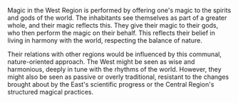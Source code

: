 Magic in the West Region is performed by offering one's magic to the spirits and gods of the world. The inhabitants see themselves as part of a greater whole, and their magic reflects this. They give their magic to their gods, who then perform the magic on their behalf. This reflects their belief in living in harmony with the world, respecting the balance of nature.

Their relations with other regions would be influenced by this communal, nature-oriented approach. The West might be seen as wise and harmonious, deeply in tune with the rhythms of the world. However, they might also be seen as passive or overly traditional, resistant to the changes brought about by the East's scientific progress or the Central Region's structured magical practices.